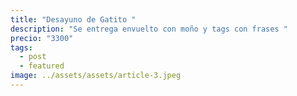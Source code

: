```yaml
---
title: "Desayuno de Gatito "
description: "Se entrega envuelto con moño y tags con frases "
precio: "3300"
tags:
  - post
  - featured
image: ../assets/assets/article-3.jpeg
---
```

